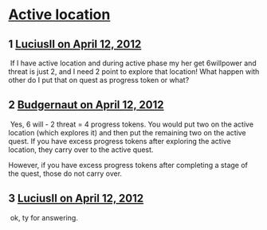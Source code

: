 # [Active location](https://community.fantasyflightgames.com/topic/63028-active-location/)

## 1 [LuciusII on April 12, 2012](https://community.fantasyflightgames.com/topic/63028-active-location/?do=findComment&comment=616841)

 If I have active location and during active phase my her get 6willpower and threat is just 2, and I need 2 point to explore that location! What happen with other do I put that on quest as progress token or what?

## 2 [Budgernaut on April 12, 2012](https://community.fantasyflightgames.com/topic/63028-active-location/?do=findComment&comment=616852)

 Yes, 6 will - 2 threat = 4 progress tokens. You would put two on the active location (which explores it) and then put the remaining two on the active quest. If you have excess progress tokens after exploring the active location, they carry over to the active quest.

However, if you have excess progress tokens after completing a stage of the quest, those do not carry over.

## 3 [LuciusII on April 12, 2012](https://community.fantasyflightgames.com/topic/63028-active-location/?do=findComment&comment=616898)

 ok, ty for answering.

